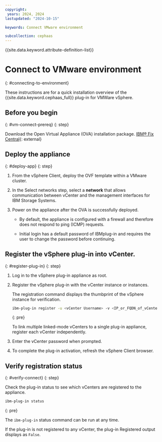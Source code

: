 ```yaml
---
copyright:
 years: 2024, 2024
lastupdated: "2024-10-15"

keywords: Connect VMware environment

subcollection: cephaas
---
```



{{site.data.keyword.attribute-definition-list}}

# Connect to VMware environment
{: #connecting-to-environment}

These instructions are for a quick installation overview of the {{site.data.keyword.cephaas_full}} plug-in for VMWare vSphere.


## Before you begin
{: #vm-connect-prereq}
{: step}

Download the Open Virtual Appliance (OVA) installation package. [IBM® Fix Central](https://www.ibm.com/support/fixcentral){: external}


## Deploy the appliance
{: #deploy-app}
{: step}

1. From the vSphere Client,  deploy the OVF template within a VMware cluster.

2. In the Select networks step, select a **network** that allows communication between vCenter and the management interfaces for IBM Storage Systems.

3. Power on the appliance after the OVA is successfully deployed.

    - By default, the appliance is configured with a firewall and therefore does not respond to ping (ICMP) requests.

    - Initial login has a default password of IBMplug-in and requires the user to change the password before continuing.


## Register the vSphere plug-in into vCenter.
{: #register-plug-in}
{: step}

1. Log in to the vSphere plug-in appliance as root.

2. Register the vSphere plug-in with the vCenter instance or instances.

    The registration command displays the thumbprint of the vSphere instance for verification.

    ```sh
    ibm-plug-in register -u <vCenter Username> -v <IP_or_FQDN_of_vCenter>
    ```
    {: pre}

    To link multiple linked-mode vCenters to a single plug-in appliance, register each vCenter independently.

3. Enter the vCenter password when prompted.

4. To complete the plug-in activation, refresh the vSphere Client browser.


## Verify registration status
{: #verify-connect}
{: step}

Check the plug-in status to see which vCenters are registered to the appliance.

```sh
ibm-plug-in status
```
{: pre}

The `ibm-plug-in` status command can be run at any time.

If the plug-in is not registered to any vCenter, the plug-in Registered output displays as `False`.
